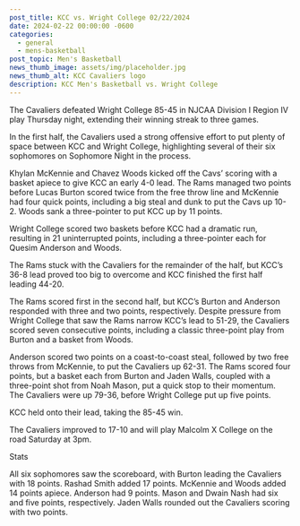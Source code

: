 ```yaml
---
post_title: KCC vs. Wright College 02/22/2024
date: 2024-02-22 00:00:00 -0600
categories:
  - general
  - mens-basketball
post_topic: Men's Basketball
news_thumb_image: assets/img/placeholder.jpg
news_thumb_alt: KCC Cavaliers logo
description: KCC Men's Basketball vs. Wright College
---
```

<div><p>The Cavaliers defeated Wright College 85-45 in NJCAA Division I Region IV play Thursday night, extending their winning streak to three games.&nbsp;&nbsp;</p></div>

<div><p>In the first half, the Cavaliers used a strong offensive effort to put plenty of space between KCC and Wright College, highlighting several of their six sophomores on Sophomore Night in the process.&nbsp;&nbsp;</p></div>

<div><p>Khylan McKennie and Chavez Woods kicked off the Cavs’ scoring with a basket apiece to give KCC an early 4-0 lead. The Rams managed two points before Lucas Burton scored twice from the free throw line and McKennie had four quick points, including a big steal and dunk to put the Cavs up 10-2. Woods sank a three-pointer to put KCC up by 11 points.&nbsp;&nbsp;</p></div>

<div><p>Wright College scored two baskets before KCC had a dramatic run, resulting in 21 uninterrupted points, including a three-pointer each for Quesim Anderson and Woods.&nbsp;&nbsp;</p></div>

<div><p>The Rams stuck with the Cavaliers for the remainder of the half, but KCC’s 36-8 lead proved too big to overcome and KCC finished the first half leading 44-20.&nbsp;</p></div>

<div><p>The Rams scored first in the second half, but KCC’s Burton and Anderson responded with three and two points, respectively. Despite pressure from Wright College that saw the Rams narrow KCC’s lead to 51-29, the Cavaliers scored seven consecutive points, including a classic three-point play from Burton and a basket from Woods.&nbsp;&nbsp;</p></div>

<div><p>Anderson scored two points on a coast-to-coast steal, followed by two free throws from McKennie, to put the Cavaliers up 62-31. The Rams scored four points, but a basket each from Burton and Jaden Walls, coupled with a three-point shot from Noah Mason, put a quick stop to their momentum. The Cavaliers were up 79-36, before Wright College put up five points.&nbsp;&nbsp;</p></div>

<div><p>KCC held onto their lead, taking the 85-45 win.&nbsp;</p></div>

<div><p>The Cavaliers improved to 17-10 and will play Malcolm X College on the road Saturday at 3pm.&nbsp;</p></div>

<div><p>Stats&nbsp;</p></div>

<div><p>All six sophomores saw the scoreboard, with Burton leading the Cavaliers with 18 points. Rashad Smith added 17 points. McKennie and Woods added 14 points apiece. Anderson had 9 points. Mason and Dwain Nash had six and five points, respectively. Jaden Walls rounded out the Cavaliers scoring with two points.&nbsp;</p></div>